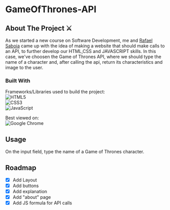 # GameOfThrones-API
## About The Project ⚔

As we started a new course on Software Development, me and [Rafael Saboia](https://github.com/rafaelsaboia) came up with the idea of making
a website that should make calls to an API, to further develop our HTML,CSS and JAVASCRIPT skills. In this case, we've choosen the Game of Thrones API, where
we should type the name of a character and, after calling the api, return its characteristics and image to the user.

### Built With
Frameworks/Libraries used to build the project:<br>
![HTML5](https://img.shields.io/badge/html5-%23E34F26.svg?style=for-the-badge&logo=html5&logoColor=white)<br>
![CSS3](https://img.shields.io/badge/css3-%231572B6.svg?style=for-the-badge&logo=css3&logoColor=white)<br>
![JavaScript](https://img.shields.io/badge/javascript-%23323330.svg?style=for-the-badge&logo=javascript&logoColor=%23F7DF1E)<br>

Best viewed on:<br>
![Google Chrome](https://img.shields.io/badge/Google%20Chrome-4285F4?style=for-the-badge&logo=GoogleChrome&logoColor=white)<br>

## Usage
On the input field, type the name of a Game of Thrones character.

## Roadmap

- [x] Add Layout
- [x] Add buttons
- [x] Add explanation
- [x] Add "about" page
- [x] Add JS formula for API calls
